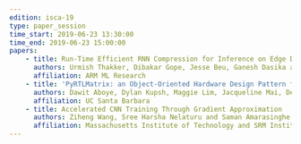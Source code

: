 ```yaml
---
edition: isca-19
type: paper_session
time_start: 2019-06-23 13:30:00
time_end: 2019-06-23 15:00:00
papers:
    - title: Run-Time Efficient RNN Compression for Inference on Edge Device
      authors: Urmish Thakker, Dibakar Gope, Jesse Beu, Ganesh Dasika and Matthew Mattina
      affiliation: ARM ML Research
    - title: 'PyRTLMatrix: an Object-Oriented Hardware Design Pattern for Prototyping ML Accelerators'
      authors: Dawit Aboye, Dylan Kupsh, Maggie Lim, Jacqueline Mai, Deeksha Dangwal, Diba Mirza and Timothy Sherwood
      affiliation: UC Santa Barbara
    - title: Accelerated CNN Training Through Gradient Approximation
      authors: Ziheng Wang, Sree Harsha Nelaturu and Saman Amarasinghe
      affiliation: Massachusetts Institute of Technology and SRM Institute of Science and Technology
---
```

